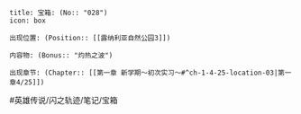 ---
---
```ad-quote
title: 宝箱: (No:: "028")
icon: box

出现位置: (Position:: [[露纳利亚自然公园3]])

内容物: (Bonus:: "灼热之波")

出现章节: (Chapter:: [[第一章 新学期～初次实习～#^ch-1-4-25-location-03|第一章4/25]])

```

#英雄传说/闪之轨迹/笔记/宝箱